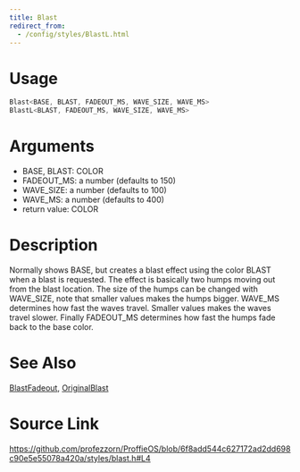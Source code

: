 ```yaml
---
title: Blast
redirect_from:
  - /config/styles/BlastL.html
---
```


# Usage
```cpp
Blast<BASE, BLAST, FADEOUT_MS, WAVE_SIZE, WAVE_MS>
BlastL<BLAST, FADEOUT_MS, WAVE_SIZE, WAVE_MS>
```

# Arguments
 * BASE, BLAST: COLOR
 * FADEOUT_MS: a number (defaults to 150)
 * WAVE_SIZE: a number (defaults to 100)
 * WAVE_MS: a number (defaults to 400)
 * return value: COLOR

# Description
Normally shows BASE, but creates a blast effect using
the color BLAST when a blast is requested. The effect
is basically two humps moving out from the blast location.
The size of the humps can be changed with WAVE_SIZE, note
that smaller values makes the humps bigger. WAVE_MS determines
how fast the waves travel. Smaller values makes the waves
travel slower. Finally FADEOUT_MS determines how fast the
humps fade back to the base color.

# See Also
[BlastFadeout](/config/styles/BlastFadeout.html), [OriginalBlast](/config/styles/OriginalBlast.html)

# Source Link
https://github.com/profezzorn/ProffieOS/blob/6f8add544c627172ad2dd698c90e5e55078a420a/styles/blast.h#L4
